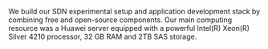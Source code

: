 We build our SDN experimental setup and application development stack by combining free and open-source components.
Our main computing resource was a Huawei server equipped with a powerful Intel(R) Xeon(R) Silver 4210 processor, 32 GB RAM and 2TB SAS storage. 
